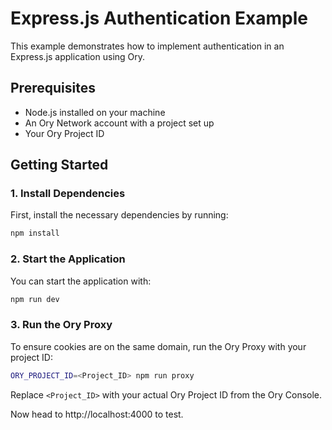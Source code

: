 # Express.js Authentication Example

This example demonstrates how to implement authentication in an Express.js
application using Ory.

## Prerequisites

- Node.js installed on your machine
- An Ory Network account with a project set up
- Your Ory Project ID

## Getting Started

### 1. Install Dependencies

First, install the necessary dependencies by running:

```bash
npm install
```

### 2. Start the Application

You can start the application with:

```bash
npm run dev
```

### 3. Run the Ory Proxy

To ensure cookies are on the same domain, run the Ory Proxy with your project
ID:

```bash
ORY_PROJECT_ID=<Project_ID> npm run proxy
```

Replace `<Project_ID>` with your actual Ory Project ID from the Ory Console.

Now head to http://localhost:4000 to test.
